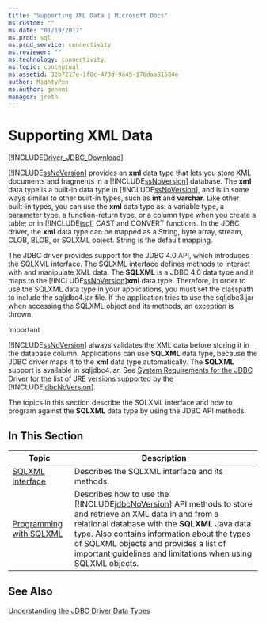 ```yaml
---
title: "Supporting XML Data | Microsoft Docs"
ms.custom: ""
ms.date: "01/19/2017"
ms.prod: sql
ms.prod_service: connectivity
ms.reviewer: ""
ms.technology: connectivity
ms.topic: conceptual
ms.assetid: 32b7217e-1f0c-473d-9a45-176daa81584e
author: MightyPen
ms.author: genemi
manager: jroth
---
```

# Supporting XML Data
[!INCLUDE[Driver_JDBC_Download](../../includes/driver_jdbc_download.md)]

  [!INCLUDE[ssNoVersion](../../includes/ssnoversion-md.md)] provides an **xml** data type that lets you store XML documents and fragments in a [!INCLUDE[ssNoVersion](../../includes/ssnoversion-md.md)] database. The **xml** data type is a built-in data type in [!INCLUDE[ssNoVersion](../../includes/ssnoversion-md.md)], and is in some ways similar to other built-in types, such as **int** and **varchar**. Like other built-in types, you can use the **xml** data type as: a variable type, a parameter type, a function-return type, or a column type when you create a table; or in [!INCLUDE[tsql](../../includes/tsql-md.md)] CAST and CONVERT functions. In the JDBC driver, the **xml** data type can be mapped as a String, byte array, stream, CLOB, BLOB, or SQLXML object. String is the default mapping.  
  
 The JDBC driver provides support for the JDBC 4.0 API, which introduces the SQLXML interface. The SQLXML interface defines methods to interact with and manipulate XML data. The **SQLXML** is a JDBC 4.0 data type and it maps to the [!INCLUDE[ssNoVersion](../../includes/ssnoversion-md.md)]**xml** data type. Therefore, in order to use the SQLXML data type in your applications, you must set the classpath to include the sqljdbc4.jar file. If the application tries to use the sqljdbc3.jar when accessing the SQLXML object and its methods, an exception is thrown.  
  
> [!IMPORTANT]  
>  [!INCLUDE[ssNoVersion](../../includes/ssnoversion-md.md)] always validates the XML data before storing it in the database column. Applications can use **SQLXML** data type, because the JDBC driver maps it to the **xml** data type automatically. The **SQLXML** support is available in sqljdbc4.jar. See [System Requirements for the JDBC Driver](../../connect/jdbc/system-requirements-for-the-jdbc-driver.md) for the list of JRE versions supported by the [!INCLUDE[jdbcNoVersion](../../includes/jdbcnoversion_md.md)].  
  
 The topics in this section describe the SQLXML interface and how to program against the **SQLXML** data type by using the JDBC API methods.  
  
## In This Section  
  
|Topic|Description|  
|-----------|-----------------|  
|[SQLXML Interface](../../connect/jdbc/sqlxml-interface.md)|Describes the SQLXML interface and its methods.|  
|[Programming with SQLXML](../../connect/jdbc/programming-with-sqlxml.md)|Describes how to use the [!INCLUDE[jdbcNoVersion](../../includes/jdbcnoversion_md.md)] API methods to store and retrieve an XML data in and from a relational database with the **SQLXML** Java data type. Also contains information about the types of SQLXML objects and provides a list of important guidelines and limitations when using SQLXML objects.|  
  
## See Also  
 [Understanding the JDBC Driver Data Types](../../connect/jdbc/understanding-the-jdbc-driver-data-types.md)  
  
  
